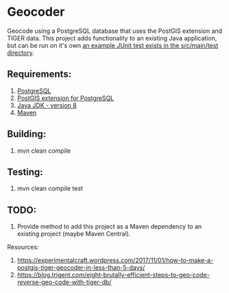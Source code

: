 Geocoder
============

Geocode using a PostgreSQL database that uses the PostGIS extension and TIGER data. This project adds functionality to an existing Java application, but can be run on it's own [an example JUnit test exists in the src/main/test directory](src/test/java/net/ljcomputing/geocoder/service/impl/GeocoderServiceImplTest.java).

Requirements:
---------------

1. [PostgreSQL](http://postgresql.org/)
2. [PostGIS extension for PostgreSQL](https://postgis.net/)
3. [Java JDK - version 8](https://java.com/en/download/faq/develop.xml)
4. [Maven](https://maven.apache.org/)

Building:
---------------
1. mvn clean compile

Testing:
---------------
1. mvn clean compile test

TODO:
---------------
1. Provide method to add this project as a Maven dependency to an existing project (maybe Maven Central).

Resources:
1. https://experimentalcraft.wordpress.com/2017/11/01/how-to-make-a-postgis-tiger-geocoder-in-less-than-5-days/
2. https://blog.trigent.com/eight-brutally-efficient-steps-to-geo-code-reverse-geo-code-with-tiger-db/

